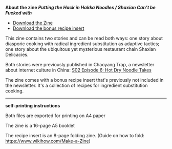 **About the zine *Putting the Hack in Hakka Noodles / Shaxian Can’t be Fucked with***

* [Download the Zine](https://yancong.github.io/zine/ChaoyangTrap-zine.pdf)
* [Download the bonus recipe insert](https://yancong.github.io/zine/ChaoyangTrap-zine-recipe-insert.pdf)

This zine contains two stories and can be read both ways: one story about diasporic cooking with radical ingredient substitution as adaptive tactics; one story about the ubiquitous yet mysterious restaurant chain Shaxian Delicacies.

Both stories were previously published in Chaoyang Trap, a newsletter about internet culture in China: [S02 Episode 6: Hot Dry Noodle Takes](https://chaoyang.substack.com/p/shaxian-radicalism)

The zine comes with a bonus recipe insert that's previously not included in the newsletter. It's a collection of recipes for ingredient substitution cooking.

---------

**self-printing instructions**

Both files are exported for printing on A4 paper

The zine is a 16-page A5 booklet

The recipe insert is an 8-page folding zine. (Guide on how to fold: https://www.wikihow.com/Make-a-Zine)
